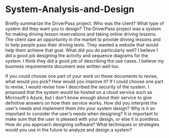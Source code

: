 # System-Analysis-and-Design
Briefly summarize the DriverPass project. Who was the client? What type of system did they want you to design?
The DriverPass project was a system for making driving lesson reservations and taking online driving lessons. The client saw an opportunity in the market to provide driving lessons and to help people pass their driving tests. They wanted a website that would help them achieve that goal. 
What did you do particularly well?
I believe I did a good job designing the activity and sequence diagrams for the system. I think they did a good job of describing the use cases. I believe my business requirements document was written well too. 

If you could choose one part of your work on these documents to revise, what would you pick? How would you improve it?
If I could choose one part to revise, I would revise how I described the security of the system. I proposed that the system would be hosted on a cloud service such as Microsoft's Azure, but I don't know enough about their service to give definitive answers on how their service works. 
How did you interpret the user’s needs and implement them into your system design? Why is it so important to consider the user’s needs when designing?
It is important to make sure that the user is pleased with your design, or else it is pointless. 
How do you approach designing software? What techniques or strategies would you use in the future to analyze and design a system?
